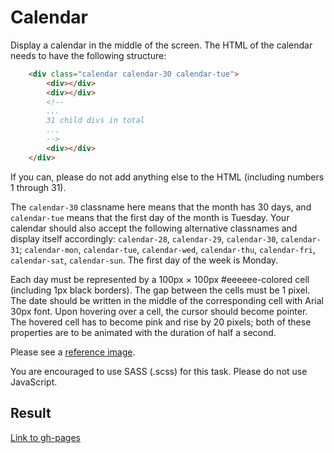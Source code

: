 # Calendar

Display a calendar in the middle of the screen. The HTML of the calendar needs to have the following structure:

```html
    <div class="calendar calendar-30 calendar-tue">
        <div></div>
        <div></div>
        <!--
        ...
        31 child divs in total
        ...
        -->
        <div></div>
    </div>
```

If you can, please do not add anything else to the HTML (including numbers 1 through 31).

The `calendar-30` classname here means that the month has 30 days, and `calendar-tue` means that the first day of the month is Tuesday.
Your calendar should also accept the following alternative classnames and display itself accordingly: `calendar-28`, `calendar-29`, `calendar-30`, `calendar-31`; `calendar-mon`, `calendar-tue`, `calendar-wed`, `calendar-thu`, `calendar-fri`, `calendar-sat`, `calendar-sun`. The first day of the week is Monday.

Each day must be represented by a 100px × 100px #eeeeee-colored cell (including 1px black borders). The gap between the cells must be 1 pixel. The date should be written in the middle of the corresponding cell with Arial 30px font.
Upon hovering over a cell, the cursor should become pointer. The hovered cell has to become pink and rise by 20 pixels; both of these properties are to be animated with the duration of half a second.

Please see a [reference image](reference.png).

You are encouraged to use SASS (.scss) for this task. Please do not use JavaScript.

## Result
[Link to gh-pages](https://yojikyo.github.io/markup_calendar/)

